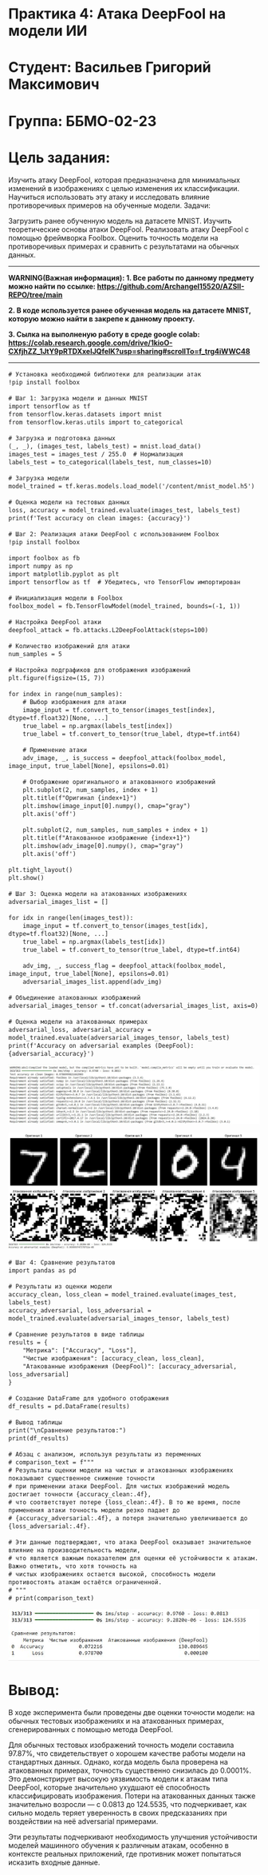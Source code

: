 # Практика 4: Атака DeepFool на модели ИИ

# Студент: Васильев Григорий Максимович

# Группа: ББМО-02-23

# Цель задания:

Изучить атаку DeepFool, которая предназначена для минимальных изменений в изображениях с целью изменения их классификации. Научиться использовать эту атаку и исследовать влияние противоречивых примеров на обученные модели. Задачи:

Загрузить ранее обученную модель на датасете MNIST.
Изучить теоретические основы атаки DeepFool.
Реализовать атаку DeepFool с помощью фреймворка Foolbox.
Оценить точность модели на противоречивых примерах и сравнить с результатами на обычных данных.

  ---

**WARNING(Важная информация): 1. Все работы по данному предмету можно найти по ссылке: https://github.com/Archangel15520/AZSII-REPO/tree/main**

**2. В коде используется ранее обученная модель на датасете MNIST, которую можно найти в закрепе к данному проекту.**

**3. Сылка на выполненую работу в среде google colab: https://colab.research.google.com/drive/1kioO-CXfjhZZ_1JtY9pRTDXxeIJQfelK?usp=sharing#scrollTo=f_trg4iWWC48** 

  ---

```
# Установка необходимой библиотеки для реализации атак
!pip install foolbox

# Шаг 1: Загрузка модели и данных MNIST
import tensorflow as tf
from tensorflow.keras.datasets import mnist
from tensorflow.keras.utils import to_categorical

# Загрузка и подготовка данных
(_, _), (images_test, labels_test) = mnist.load_data()
images_test = images_test / 255.0  # Нормализация
labels_test = to_categorical(labels_test, num_classes=10)

# Загрузка модели
model_trained = tf.keras.models.load_model('/content/mnist_model.h5')

# Оценка модели на тестовых данных
loss, accuracy = model_trained.evaluate(images_test, labels_test)
print(f'Test accuracy on clean images: {accuracy}')

# Шаг 2: Реализация атаки DeepFool с использованием Foolbox
!pip install foolbox

import foolbox as fb
import numpy as np
import matplotlib.pyplot as plt
import tensorflow as tf  # Убедитесь, что TensorFlow импортирован

# Инициализация модели в Foolbox
foolbox_model = fb.TensorFlowModel(model_trained, bounds=(-1, 1))

# Настройка DeepFool атаки
deepfool_attack = fb.attacks.L2DeepFoolAttack(steps=100)

# Количество изображений для атаки
num_samples = 5

# Настройка подграфиков для отображения изображений
plt.figure(figsize=(15, 7))

for index in range(num_samples):
    # Выбор изображения для атаки
    image_input = tf.convert_to_tensor(images_test[index], dtype=tf.float32)[None, ...]
    true_label = np.argmax(labels_test[index])
    true_label = tf.convert_to_tensor(true_label, dtype=tf.int64)

    # Применение атаки
    adv_image, _, is_success = deepfool_attack(foolbox_model, image_input, true_label[None], epsilons=0.01)

    # Отображение оригинального и атакованного изображений
    plt.subplot(2, num_samples, index + 1)
    plt.title(f"Оригинал {index+1}")
    plt.imshow(image_input[0].numpy(), cmap="gray")
    plt.axis('off')

    plt.subplot(2, num_samples, num_samples + index + 1)
    plt.title(f"Атакованное изображение {index+1}")
    plt.imshow(adv_image[0].numpy(), cmap="gray")
    plt.axis('off')

plt.tight_layout()
plt.show()

# Шаг 3: Оценка модели на атакованных изображениях
adversarial_images_list = []

for idx in range(len(images_test)):
    image_input = tf.convert_to_tensor(images_test[idx], dtype=tf.float32)[None, ...]
    true_label = np.argmax(labels_test[idx])
    true_label = tf.convert_to_tensor(true_label, dtype=tf.int64)

    adv_img, _, success_flag = deepfool_attack(foolbox_model, image_input, true_label[None], epsilons=0.01)
    adversarial_images_list.append(adv_img)

# Объединение атакованных изображений
adversarial_images_tensor = tf.concat(adversarial_images_list, axis=0)

# Оценка модели на атакованных примерах
adversarial_loss, adversarial_accuracy = model_trained.evaluate(adversarial_images_tensor, labels_test)
print(f'Accuracy on adversarial examples (DeepFool): {adversarial_accuracy}')

```

![image](https://github.com/Archangel15520/azsii4/blob/main/screenshot/1.JPG)

![image](https://github.com/Archangel15520/azsii4/blob/main/screenshot/2.JPG)

```
# Шаг 4: Сравнение результатов
import pandas as pd

# Результаты из оценки модели
accuracy_clean, loss_clean = model_trained.evaluate(images_test, labels_test)
accuracy_adversarial, loss_adversarial = model_trained.evaluate(adversarial_images_tensor, labels_test)

# Сравнение результатов в виде таблицы
results = {
    "Метрика": ["Accuracy", "Loss"],
    "Чистые изображения": [accuracy_clean, loss_clean],
    "Атакованные изображения (DeepFool)": [accuracy_adversarial, loss_adversarial]
}

# Создание DataFrame для удобного отображения
df_results = pd.DataFrame(results)

# Вывод таблицы
print("\nСравнение результатов:")
print(df_results)

# Абзац с анализом, используя результаты из переменных
# comparison_text = f"""
# Результаты оценки модели на чистых и атакованных изображениях показывают существенное снижение точности
# при применении атаки DeepFool. Для чистых изображений модель достигает точности {accuracy_clean:.4f},
# что соответствует потере {loss_clean:.4f}. В то же время, после применения атаки точность модели резко падает до
# {accuracy_adversarial:.4f}, а потеря значительно увеличивается до {loss_adversarial:.4f}.

# Эти данные подтверждают, что атака DeepFool оказывает значительное влияние на производительность модели,
# что является важным показателем для оценки её устойчивости к атакам. Важно отметить, что хотя точность на
# чистых изображениях остается высокой, способность модели противостоять атакам остаётся ограниченной.
# """
# print(comparison_text)

```
![image](https://github.com/Archangel15520/azsii4/blob/main/screenshot/3.JPG)

# Вывод:

В ходе эксперимента были проведены две оценки точности модели: на обычных тестовых изображениях и на атакованных примерах, сгенерированных с помощью метода DeepFool.

Для обычных тестовых изображений точность модели составила 97.87%, что свидетельствует о хорошем качестве работы модели на стандартных данных. Однако, когда модель была проверена на атакованных примерах, точность существенно снизилась до 0.0001%. Это демонстрирует высокую уязвимость модели к атакам типа DeepFool, которые значительно ухудшают её способность классифицировать изображения. Потери на атакованных данных также значительно возросли — с 0.0813 до 124.5535, что подчеркивает, как сильно модель теряет уверенность в своих предсказаниях при воздействии на неё adversarial примерами.

Эти результаты подчеркивают необходимость улучшения устойчивости моделей машинного обучения к различным атакам, особенно в контексте реальных приложений, где противник может попытаться исказить входные данные.
